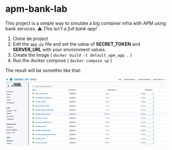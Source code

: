 # apm-bank-lab

This project is a simple way to simulate a big container infra with APM using bank services. ⚠️ _This isn't a full bank app!_

1. Clone de project
2. Edit the `app.py` file and set the value of **SECRET_TOKEN** and **SERVER_URL** with your environment values.
3. Create the image ( `docker build -t default_apm_app .` )
4. Run the docker compose ( `docker compose up` )

The result will be somethin like that:

![alt text](image.png)
